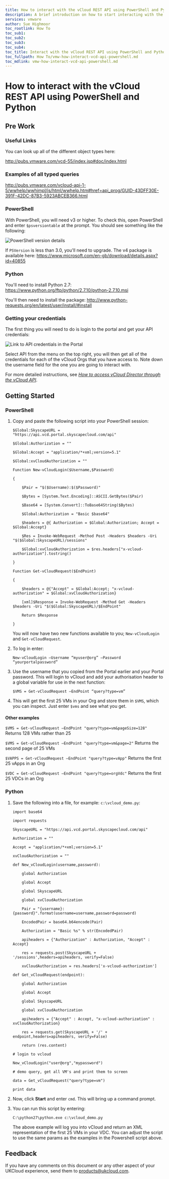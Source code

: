 ```yaml
---
title: How to interact with the vCloud REST API using PowerShell and Python | UKCloud Ltd
description: A brief introduction on how to start interacting with the vCloud Director REST API with PowerShell and Python
services: vmware
author: Sue Highmoor
toc_rootlink: How To
toc_sub1: 
toc_sub2:
toc_sub3:
toc_sub4:
toc_title: Interact with the vCloud REST API using PowerShell and Python
toc_fullpath: How To/vmw-how-interact-vcd-api-powershell.md
toc_mdlink: vmw-how-interact-vcd-api-powershell.md
---
```


# How to interact with the vCloud REST API using PowerShell and Python

## Pre Work

### Useful Links

You can look up all of the different object types here:

http://pubs.vmware.com/vcd-55/index.jsp#doc/index.html

### Examples of all typed queries

http://pubs.vmware.com/vcloud-api-1-5/wwhelp/wwhimpl/js/html/wwhelp.htm#href=api_prog/GUID-43DFF30E-391F-42DC-87B3-5923ABCEB366.html

### PowerShell

With PowerShell, you will need v3 or higher. To check this, open PowerShell and enter `$psversiontable` at the prompt. You should see something like the following:

![PowerShell version details](images/powershellandpython1.png)

If `PSVersion` is less than 3.0, you'll need to upgrade. The v4 package is available here: https://www.microsoft.com/en-gb/download/details.aspx?id=40855

### Python

You'll need to install Python 2.7: https://www.python.org/ftp/python/2.7.10/python-2.7.10.msi

You'll then need to install the package: http://www.python-requests.org/en/latest/user/install/#install

### Getting your credentials

The first thing you will need to do is login to the portal and get your API credentials:

![Link to API credentials in the Portal](images/api_menu.png)

Select API from the menu on the top right, you will then get all of the credentials for each of the vCloud Orgs that you have access to. Note down the username field for the one you are going to interact with.

For more detailed instructions, see [*How to access vCloud Director through the vCloud API*](vmw-how-access-vcloud-api.md).

## Getting Started

### PowerShell

1. Copy and paste the following script into your PowerShell session:

       $Global:SkyscapeURL = "https://api.vcd.portal.skyscapecloud.com/api"

       $Global:Authorization = ""

       $Global:Accept = "application/*+xml;version=5.1"

       $Global:xvCloudAuthorization = ""

       Function New-vCloudLogin($Username,$Password)

       {

           $Pair = "$($Username):$($Password)"

           $Bytes = [System.Text.Encoding]::ASCII.GetBytes($Pair)

           $Base64 = [System.Convert]::ToBase64String($Bytes)

           $Global:Authorization = "Basic $base64"

           $headers = @{ Authorization = $Global:Authorization; Accept = $Global:Accept}

           $Res = Invoke-WebRequest -Method Post -Headers $headers -Uri "$($Global:SkyscapeURL)/sessions"

           $Global:xvCloudAuthorization = $res.headers["x-vcloud-authorization"].tostring()

       }

       Function Get-vCloudRequest($EndPoint)

       {

           $headers = @{"Accept" = $Global:Accept; "x-vcloud-authorization" = $Global:xvCloudAuthorization}

           [xml]$Response = Invoke-WebRequest -Method Get -Headers $headers -Uri "$($Global:SkyscapeURL)/$EndPoint"

           Return $Response

       }

    You will now have two new functions available to you; `New-vCloudLogin` and `Get-vCloudRequest`.

2. To log in enter:

       New-vCloudLogin –Username “myuser@org” –Password “yourportalpassword”

3. Use the username that you copied from the Portal earlier and your Portal password. This will login to vCloud and add your authorisation header to a global variable for use in the next function:

       $VMS = Get-vCloudRequest –EndPoint “query?type=vm”

4. This will get the first 25 VMs in your Org and store them in `$VMS`, which you can inspect. Just enter `$vms` and see what you get.

#### Other examples

`$VMS = Get-vCloudRequest –EndPoint "query?type=vm&pageSize=128"` Returns 128 VMs rather than 25

`$VMS = Get-vCloudRequest –EndPoint "query?type=vm&page=2"` Returns the second page of 25 VMs

`$VAPPS = Get-vCloudRequest –EndPoint "query?type=vApp"` Returns the first 25 vApps in an Org

`$VDC = Get-vCloudRequest –EndPoint "query?type=orgVdc"` Returns the first 25 VDCs in an Org

### Python

1. Save the following into a file, for example: `c:\vcloud_demo.py`:

       import base64

       import requests

       SkyscapeURL = "https://api.vcd.portal.skyscapecloud.com/api"

       Authorization = ""

       Accept = "application/*+xml;version=5.1"

       xvCloudAuthorization = ""

       def New_vCloudLogin(username,password):

           global Authorization

           global Accept

           global SkyscapeURL

           global xvCloudAuthorization

           Pair = "{username}:{password}".format(username=username,password=password)

           EncodedPair = base64.b64encode(Pair)

           Authorization = "Basic %s" % str(EncodedPair)

           apiheaders = {"Authorization" : Authorization, "Accept" : Accept}  

           res = requests.post(SkyscapeURL + '/sessions',headers=apiheaders, verify=False)

           xvCloudAuthorization = res.headers['x-vcloud-authorization']

       def Get_vCloudRequest(endpoint):

           global Authorization

           global Accept

           global SkyscapeURL

           global xvCloudAuthorization

           apiheaders = {"Accept" : Accept, "x-vcloud-authorization" : xvCloudAuthorization}  

           res = requests.get(SkyscapeURL + '/' + endpoint,headers=apiheaders, verify=False)

           return (res.content)

       # login to vcloud

       New_vCloudLogin("user@org","mypassword")

       # demo query, get all VM's and print them to screen

       data = Get_vCloudRequest("query?type=vm")

       print data

2. Now, click **Start** and enter `cmd`. This will bring up a command prompt.

3. You can run this script by entering:

       C:\python27\python.exe c:\vcloud_demo.py

    The above example will log you into vCloud and return an XML representation of the first 25 VMs in your VDC. You can adjust the script to use the same params as the examples in the Powershell script above.

## Feedback

If you have any comments on this document or any other aspect of your UKCloud experience, send them to <products@ukcloud.com>.